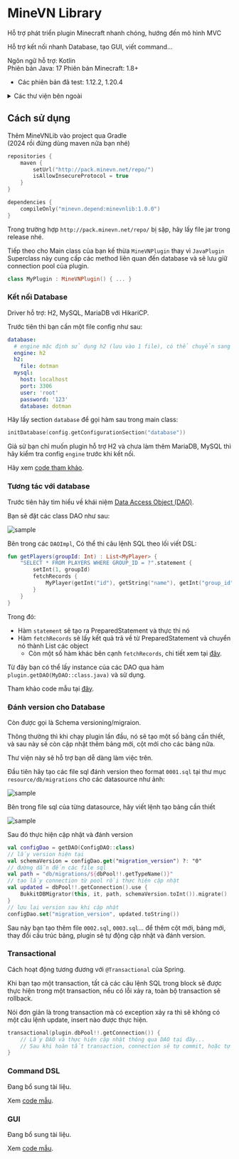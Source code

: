 # MineVN Library

Hỗ trợ phát triển plugin Minecraft nhanh chóng, hướng đến mô hình MVC

Hỗ trợ kết nối nhanh Database, tạo GUI, viết command...

Ngôn ngữ hỗ trợ: Kotlin  
Phiên bản Java: 17
Phiên bản Minecraft: 1.8+
- Các phiên bản đã test: 1.12.2, 1.20.4

<details><summary>Các thư viện bên ngoài</summary>

- HikariCP
- Gson
- H2 driver
- MySQL

</details>

## Cách sử dụng

Thêm MineVNLib vào project qua Gradle  
(2024 rồi đừng dùng maven nữa bạn nhé)

```kotlin
repositories {
    maven {
        setUrl("http://pack.minevn.net/repo/")
        isAllowInsecureProtocol = true
    }
}

dependencies {
    compileOnly("minevn.depend:minevnlib:1.0.0")
}
```

Trong trường hợp `http://pack.minevn.net/repo/` bị sập, hãy lấy file jar trong release nhé.

Tiếp theo cho Main class của bạn kế thừa `MineVNPlugin` thay vì `JavaPlugin`  
Superclass này cung cấp các method liên quan đến database và sẽ lưu giữ connection pool của plugin.

```kotlin
class MyPlugin : MineVNPlugin() { ... }
```


### Kết nối Database

Driver hỗ trợ: H2, MySQL, MariaDB với HikariCP.

Trước tiên thì bạn cần một file config như sau:

```yaml
database:
  # engine mặc định sử dụng h2 (lưu vào 1 file), có thể chuyển sang mysql
  engine: h2
  h2:
    file: dotman
  mysql:
    host: localhost
    port: 3306
    user: 'root'
    password: '123'
    database: dotman
```

Hãy lấy section `database` để gọi hàm sau trong main class:

```kotlin
initDatabase(config.getConfigurationSection("database"))
```

Giả sử bạn chỉ muốn plugin hỗ trợ H2 và chưa làm thêm MariaDB, MySQL thì hãy kiểm tra config `engine` trước khi kết nối.

Hãy xem [code tham khảo](https://github.com/minevn/dotman/blob/master/dotman-plugin/src/main/java/net/minevn/dotman/DotMan.kt#L74).

### Tương tác với database
Trước tiên hãy tìm hiểu về khái niệm [Data Access Object (DAO)](https://gpcoder.com/4935-huong-dan-java-design-pattern-dao/).

Bạn sẽ đặt các class DAO như sau:

![sample](https://i.imgur.com/IA345j6.png)

Bên trong các `DAOImpl`, Có thể thi câu lệnh SQL theo lối viết DSL:
```kotlin
fun getPlayers(groupId: Int) : List<MyPlayer> {
    "SELECT * FROM PLAYERS WHERE GROUP_ID = ?".statement {
        setInt(1, groupId)
        fetchRecords {
            MyPlayer(getInt("id"), getString("name"), getInt("group_id"))
        }
    }
}
```

Trong đó:
- Hàm `statement` sẽ tạo ra PreparedStatement và thực thi nó
- Hàm `fetchRecords` sẽ lấy kết quả trả về từ PreparedStatement và chuyển nó thành List các object
  - Còn một số hàm khác bên cạnh `fetchRecords`, chi tiết xem tại [đây](https://github.com/MineVN/minevn-library/blob/master/minevnlib-master/src/main/java/net/minevn/libs/db/DataAccess.kt).

Từ đây bạn có thể lấy instance của các DAO qua hàm `plugin.getDAO(MyDAO::class.java)` và sử dụng.

Tham khảo code mẫu tại [đây](https://github.com/minevn/dotman/tree/master/dotman-plugin/src/main/java/net/minevn/dotman/database).

### Đánh version cho Database
Còn được gọi là Schema versioning/migraion.

Thông thường thì khi chạy plugin lần đầu, nó sẽ tạo một số bảng cần thiết, và sau này sẽ còn cập nhật thêm bảng mới, cột mới cho các bảng nữa.

Thư viện này sẽ hỗ trợ bạn dễ dàng làm việc trên.

Đầu tiên hãy tạo các file sql đánh version theo format `0001.sql` tại thư mục `resource/db/migrations` cho các datasource như ảnh:

![sample](https://i.imgur.com/weivUOH.png)

Bên trong file sql của từng datasource, hãy viết lệnh tạo bảng cần thiết

![sample](https://i.imgur.com/BcGtihZ.png)

Sau đó thực hiện cập nhật và đánh version

```kotlin
val configDao = getDAO(ConfigDAO::class)
// lấy version hiện tại
val schemaVersion = configDao.get("migration_version") ?: "0"
// đường dẫn đến các file sql
val path = "db/migrations/${dbPool!!.getTypeName()}"
// tạo lấy connection từ pool rồi thực hiện cập nhật 
val updated = dbPool!!.getConnection().use {
    BukkitDBMigrator(this, it, path, schemaVersion.toInt()).migrate()
}
// lưu lại version sau khi cập nhật
configDao.set("migration_version", updated.toString())
```

Sau này bạn tạo thêm file `0002.sql`, `0003.sql`... để thêm cột mới, bảng mới, thay đổi cấu trúc bảng, plugin sẽ tự động cập nhật và đánh version.

### Transactional
Cách hoạt động tương đương với `@Transactional` của Spring.

Khi bạn tạo một transaction, tất cả các câu lệnh SQL trong block sẽ được thực hiện trong một transaction, nếu có lỗi xảy ra, toàn bộ transaction sẽ rollback.

Nói đơn giản là trong transaction mà có exception xảy ra thì sẽ không có một câu lệnh update, insert nào được thực hiện.

```kotlin
transactional(plugin.dbPool!!.getConnection()) {
    // Lấy DAO và thực hiện cập nhật thông qua DAO tại đây...
    // Sau khi hoàn tất transaction, connection sẽ tự commit, hoặc tự rollback nếu có exception.
}
```

### Command DSL

Đang bổ sung tài liệu.

Xem [code mẫu](https://github.com/minevn/dotman/blob/master/dotman-plugin/src/main/java/net/minevn/dotman/commands/AdminCmd.kt).

### GUI

Đang bổ sung tài liệu.

Xem [code mẫu](https://github.com/MineVN/dotman/blob/master/dotman-plugin/src/main/java/net/minevn/dotman/gui/CardPriceUI.kt).